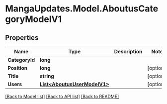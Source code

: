 # MangaUpdates.Model.AboutusCategoryModelV1

## Properties

Name | Type | Description | Notes
------------ | ------------- | ------------- | -------------
**CategoryId** | **long** |  | 
**Position** | **long** |  | [optional] 
**Title** | **string** |  | [optional] 
**Users** | [**List&lt;AboutusUserModelV1&gt;**](AboutusUserModelV1.md) |  | [optional] 

[[Back to Model list]](../README.md#documentation-for-models) [[Back to API list]](../README.md#documentation-for-api-endpoints) [[Back to README]](../README.md)

